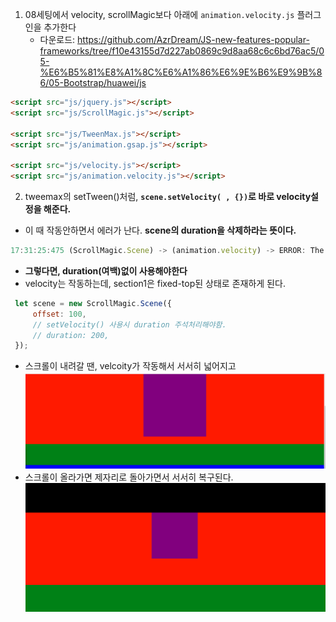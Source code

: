1. 08세팅에서 velocity, scrollMagic보다 아래에 `animation.velocity.js` 플러그인을 추가한다
    - 다운로드: https://github.com/AzrDream/JS-new-features-popular-frameworks/tree/f10e43155d7d227ab0869c9d8aa68c6c6bd76ac5/05-%E6%B5%81%E8%A1%8C%E6%A1%86%E6%9E%B6%E9%9B%86/05-Bootstrap/huawei/js

```html
<script src="js/jquery.js"></script>
<script src="js/ScrollMagic.js"></script>

<script src="js/TweenMax.js"></script>
<script src="js/animation.gsap.js"></script>

<script src="js/velocity.js"></script>
<script src="js/animation.velocity.js"></script>
```

2. tweemax의 setTween()처럼, **`scene.setVelocity( , {})`로 바로 velocity설정을 해준다.**
- 이 때 작동안하면서 에러가 난다. **scene의 duration을 삭제하라는 뜻이다.**
```js
17:31:25:475 (ScrollMagic.Scene) -> (animation.velocity) -> ERROR: The Velocity animation plugin does not support scrollbound animations (scenes with duration) yet.
```
- **그렇다면, duration(여백)없이 사용해야한다**
- velocity는 작동하는데, section1은 fixed-top된 상태로 존재하게 된다.
```js
 let scene = new ScrollMagic.Scene({
     offset: 100,
     // setVelocity() 사용시 duration 주석처리해야함.
     // duration: 200,
 });
```

- 스크롤이 내려갈 땐, velcoity가 작동해서 서서히 넓어지고
![img.png](23.png)
- 스크롤이 올라가면 제자리로 돌아가면서 서서히 복구된다.
![img_1.png](24.png)
